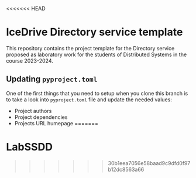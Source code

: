 <<<<<<< HEAD
# IceDrive Directory service template

This repository contains the project template for the Directory service proposed as laboratory work for the students
of Distributed Systems in the course 2023-2024.

## Updating `pyproject.toml`

One of the first things that you need to setup when you clone this branch is to take a look into
`pyproject.toml` file and update the needed values:

- Project authors
- Project dependencies
- Projects URL humepage
=======
# LabSSDD
>>>>>>> 30b1eea7056e58baad9c9dfd0f97b12dc8563a66
